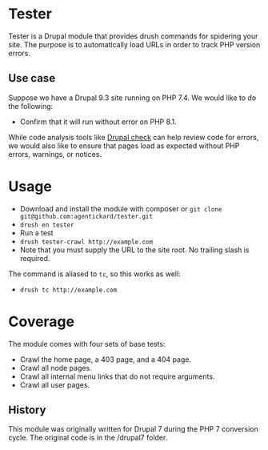 Tester
===

Tester is a Drupal module that provides drush commands for spidering
your site. The purpose is to automatically load URLs in order to track PHP version errors.

## Use case

Suppose we have a Drupal 9.3 site running on PHP 7.4. We would like to do the following:

* Confirm that it will run without error on PHP 8.1.

While code analysis tools like [Drupal check](https://github.com/mglaman/drupal-check) can help review code for errors, we would also like to ensure that pages load as expected without PHP errors, warnings, or notices.

# Usage

* Download and install the module with composer or `git clone git@github.com:agentickard/tester.git`
* `drush en tester`
* Run a test
* `drush tester-crawl http://example.com`
* Note that you must supply the URL to the site root. No trailing slash is required.

The command is aliased to `tc`, so this works as well:

* `drush tc http://example.com`

# Coverage

The module comes with four sets of base tests:

* Crawl the home page, a 403 page, and a 404 page.
* Crawl all node pages.
* Crawl all internal menu links that do not require arguments.
* Crawl all user pages.

## History

This module was originally written for Drupal 7 during the PHP 7 conversion cycle. The original code is in the /drupal7 folder.
